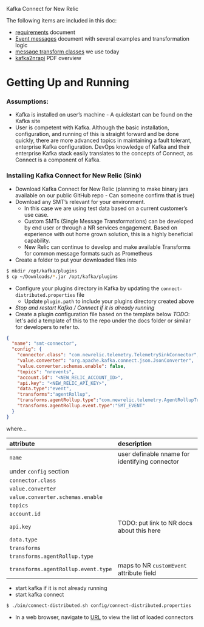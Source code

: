 Kafka Connect for New Relic

The following items are included in this doc:

* [requirements](requirements.md) document
* [Event messages](messages/event-messages.md) document with several examples and transformation logic
* [message transform classes](code-examples) we use today
* [kafka2nrapi](kafka2nrapi.pdf) PDF overview

# Getting Up and Running

### Assumptions:
* Kafka is installed on user’s machine - A quickstart can be found on the Kafka site
* User is competent with Kafka. Although the basic installation, configuration, and running of this is straight forward and be done quickly, there are more advanced topics in maintaining a fault tolerant, enterprise Kafka configuration. DevOps knowledge of Kafka and their enterprise Kafka stack easily translates to the concepts of Connect, as Connect is a component of Kafka.


### Installing Kafka Connect for New Relic (Sink)
* Download Kafka Connect for New Relic (planning to make binary jars available on our public GitHub repo - Can someone confirm that is true)
* Download any SMT’s relevant for your environment.
    * In this case we are using test data based on a current customer’s use case.
    * Custom SMTs (Single Message Transformations) can be developed by end user or through a NR services engagement. Based on experience with out home grown solution, this is a highly beneficial capability.
    * New Relic can continue to develop and make available Transforms for common message formats such as Prometheus
* Create a folder to put your downloaded files into
```bash
$ mkdir /opt/kafka/plugins
$ cp ~/Downloads/*.jar /opt/kafka/plugins
```
* Configure your plugins directory in Kafka by updating the `connect-distributed.properties` file
  * Update `plugin.path` to include your plugins directory created above
* _Stop and restart Kafka / Connect if it is already running_
* Create a plugin configuration file based on the template below *TODO*: let's add a template of this to the repo under the docs folder or similar for developers to refer to.

```json
{
  "name": "smt-connector",
  "config": {
    "connector.class": "com.newrelic.telemetry.TelemetrySinkConnector",
    "value.converter": "org.apache.kafka.connect.json.JsonConverter",
    "value.converter.schemas.enable": false,
    "topics": "nrevents",
    "account.id": "<NEW_RELIC_ACCOUNT_ID>",
    "api.key": "<NEW_RELIC_API_KEY>",
    "data.type":"event",
    "transforms":"agentRollup",
    "transforms.agentRollup.type":"com.newrelic.telemetry.AgentRollupTransformation",
    "transforms.agentRollup.event.type":"SMT_EVENT"
  }
}
```
where...

| attribute                           | description                                    |
|:------------------------------------|:-----------------------------------------------|
| `name`                              | user definable nname for identifying connector |
| under `config` section              |                                                |
| `connector.class`                   |                                                |
| `value.converter`                   |                                                |
| `value.converter.schemas.enable`    |                                                |
| `topics`                            |                                                |
| `account.id`                        |                                                |
| `api.key`                           | TODO: put link to NR docs about this here      |
| `data.type`                         |                                                |
| `transforms`                        |                                                |
| `transforms.agentRollup.type`       |                                                |
| `transforms.agentRollup.event.type` | maps to NR `customEvent` attribute field       |


* start kafka if it is not already running
* start kafka connect
```bash
$ ./bin/connect-distributed.sh config/connect-distributed.properties
```
* In a web browser, navigate to [URL](http://localhost:8083/connectors) to view the list of loaded connectors

